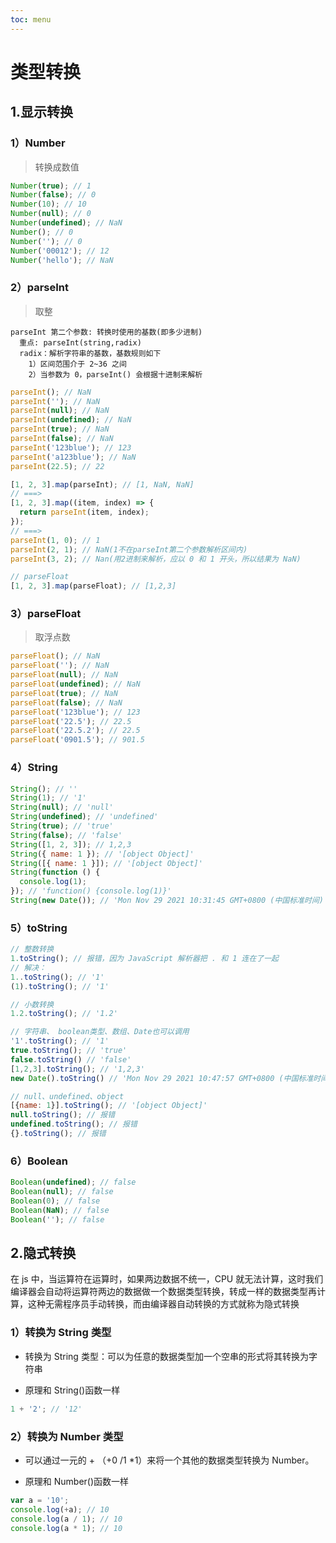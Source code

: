 ```yaml
---
toc: menu
---
```


# 类型转换

## 1.显示转换

### 1）Number

> 转换成数值

```js
Number(true); // 1
Number(false); // 0
Number(10); // 10
Number(null); // 0
Number(undefined); // NaN
Number(); // 0
Number(''); // 0
Number('00012'); // 12
Number('hello'); // NaN
```

### 2）parseInt

> 取整

```
parseInt 第二个参数: 转换时使用的基数(即多少进制)
  重点: parseInt(string,radix)
  radix：解析字符串的基数，基数规则如下
    1）区间范围介于 2~36 之间
    2）当参数为 0，parseInt() 会根据十进制来解析
```

```js
parseInt(); // NaN
parseInt(''); // NaN
parseInt(null); // NaN
parseInt(undefined); // NaN
parseInt(true); // NaN
parseInt(false); // NaN
parseInt('123blue'); // 123
parseInt('a123blue'); // NaN
parseInt(22.5); // 22

[1, 2, 3].map(parseInt); // [1, NaN, NaN]
// ===>
[1, 2, 3].map((item, index) => {
  return parseInt(item, index);
});
// ===>
parseInt(1, 0); // 1
parseInt(2, 1); // NaN(1不在parseInt第二个参数解析区间内)
parseInt(3, 2); // Nan(用2进制来解析，应以 0 和 1 开头，所以结果为 NaN)

// parseFloat
[1, 2, 3].map(parseFloat); // [1,2,3]
```

### 3）parseFloat

> 取浮点数

```js
parseFloat(); // NaN
parseFloat(''); // NaN
parseFloat(null); // NaN
parseFloat(undefined); // NaN
parseFloat(true); // NaN
parseFloat(false); // NaN
parseFloat('123blue'); // 123
parseFloat('22.5'); // 22.5
parseFloat('22.5.2'); // 22.5
parseFloat('0901.5'); // 901.5
```

### 4）String

```js
String(); // ''
String(1); // '1'
String(null); // 'null'
String(undefined); // 'undefined'
String(true); // 'true'
String(false); // 'false'
String([1, 2, 3]); // 1,2,3
String({ name: 1 }); // '[object Object]'
String([{ name: 1 }]); // '[object Object]'
String(function () {
  console.log(1);
}); // 'function() {console.log(1)}'
String(new Date()); // 'Mon Nov 29 2021 10:31:45 GMT+0800 (中国标准时间)'
```

### 5）toString

```js
// 整数转换
1.toString(); // 报错，因为 JavaScript 解析器把 . 和 1 连在了一起
// 解决：
1..toString(); // '1'
(1).toString(); // '1'

// 小数转换
1.2.toString(); // '1.2'

// 字符串、 boolean类型、数组、Date也可以调用
'1'.toString(); // '1'
true.toString(); // 'true'
false.toString() // 'false'
[1,2,3].toString(); // '1,2,3'
new Date().toString() // 'Mon Nov 29 2021 10:47:57 GMT+0800 (中国标准时间)'

// null、undefined、object
[{name: 1}].toString(); // '[object Object]'
null.toString(); // 报错
undefined.toString(); // 报错
{}.toString(); // 报错
```

### 6）Boolean

```js
Boolean(undefined); // false
Boolean(null); // false
Boolean(0); // false
Boolean(NaN); // false
Boolean(''); // false
```

## 2.隐式转换

在 js 中，当运算符在运算时，如果两边数据不统一，CPU 就无法计算，这时我们编译器会自动将运算符两边的数据做一个数据类型转换，转成一样的数据类型再计算，这种无需程序员手动转换，而由编译器自动转换的方式就称为隐式转换

### 1）转换为 String 类型

- 转换为 String 类型：可以为任意的数据类型加一个空串的形式将其转换为字符串

- 原理和 String()函数一样

```js
1 + '2'; // '12'
```

### 2）转换为 Number 类型

- 可以通过一元的 + （+0 /1 \*1）来将一个其他的数据类型转换为 Number。

- 原理和 Number()函数一样

```js
var a = '10';
console.log(+a); // 10
console.log(a / 1); // 10
console.log(a * 1); // 10
```
